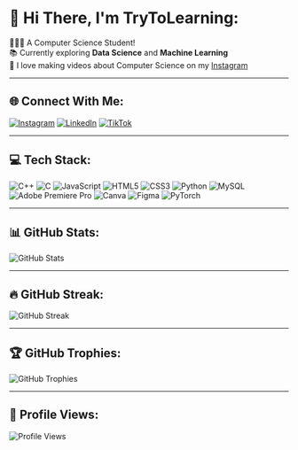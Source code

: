 # 💫 Hi There, I'm TryToLearning:

🧑🏻‍🎓 A Computer Science Student!  
📚 Currently exploring **Data Science** and **Machine Learning**  
🎥 I love making videos about Computer Science on my [Instagram](https://instagram.com/your_instagram)  

---

## 🌐 Connect With Me:
[![Instagram](https://img.shields.io/badge/Instagram-%23E4405F.svg?style=for-the-badge&logo=instagram&logoColor=white)](https://instagram.com/your_instagram)
[![LinkedIn](https://img.shields.io/badge/LinkedIn-%230077B5.svg?style=for-the-badge&logo=linkedin&logoColor=white)](https://linkedin.com/in/your_linkedin)
[![TikTok](https://img.shields.io/badge/TikTok-%23000000.svg?style=for-the-badge&logo=tiktok&logoColor=white)](https://tiktok.com/@your_tiktok)

---

## 💻 Tech Stack:
![C++](https://img.shields.io/badge/C++-%2300599C.svg?style=flat-square&logo=c%2B%2B&logoColor=white)
![C](https://img.shields.io/badge/C-%2300599C.svg?style=flat-square&logo=c&logoColor=white)
![JavaScript](https://img.shields.io/badge/JavaScript-%23323330.svg?style=flat-square&logo=javascript&logoColor=%23F7DF1E)
![HTML5](https://img.shields.io/badge/HTML5-%23E34F26.svg?style=flat-square&logo=html5&logoColor=white)
![CSS3](https://img.shields.io/badge/CSS3-%231572B6.svg?style=flat-square&logo=css3&logoColor=white)
![Python](https://img.shields.io/badge/Python-%2314354C.svg?style=flat-square&logo=python&logoColor=white)
![MySQL](https://img.shields.io/badge/MySQL-%2300f.svg?style=flat-square&logo=mysql&logoColor=white)
![Adobe Premiere Pro](https://img.shields.io/badge/Adobe%20Premiere%20Pro-%239999FF.svg?style=flat-square&logo=adobepremierepro&logoColor=white)
![Canva](https://img.shields.io/badge/Canva-%2300C4CC.svg?style=flat-square&logo=canva&logoColor=white)
![Figma](https://img.shields.io/badge/Figma-%23F24E1E.svg?style=flat-square&logo=figma&logoColor=white)
![PyTorch](https://img.shields.io/badge/PyTorch-%23EE4C2C.svg?style=flat-square&logo=pytorch&logoColor=white)

---

## 📊 GitHub Stats:
![GitHub Stats](https://github-readme-stats.vercel.app/api?username=trytolearning&show_icons=true&theme=radical)

---

## 🔥 GitHub Streak:
![GitHub Streak](https://streak-stats.demolab.com/?user=trytolearning&theme=radical)

---

## 🏆 GitHub Trophies:
![GitHub Trophies](https://github-profile-trophy.vercel.app/?username=trytolearning&theme=radical)

---

## 👀 Profile Views:
![Profile Views](https://komarev.com/ghpvc/?username=trytolearning&color=blue&style=flat-square)
